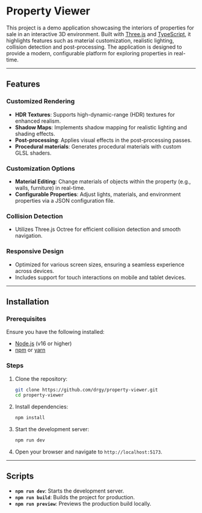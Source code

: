 # Property Viewer

This project is a demo application showcasing the interiors of properties for sale in an interactive 3D environment. Built with [Three.js](https://threejs.org/) and [TypeScript](https://www.typescriptlang.org/), it highlights features such as material customization, realistic lighting, collision detection and post-processing. The application is designed to provide a modern, configurable platform for exploring properties in real-time.

---

## Features

### Customized Rendering
- **HDR Textures**: Supports high-dynamic-range (HDR) textures for enhanced realism.
- **Shadow Maps**: Implements shadow mapping for realistic lighting and shading effects.
- **Post-processing**: Applies visual effects in the post-processing passes.
- **Procedural materials**: Generates procedural materials with custom GLSL shaders.

### Customization Options
- **Material Editing**: Change materials of objects within the property (e.g., walls, furniture) in real-time.
- **Configurable Properties**: Adjust lights, materials, and environment properties via a JSON configuration file.

### Collision Detection
- Utilizes Three.js Octree for efficient collision detection and smooth navigation.

### Responsive Design
- Optimized for various screen sizes, ensuring a seamless experience across devices.
- Includes support for touch interactions on mobile and tablet devices.

---

## Installation

### Prerequisites
Ensure you have the following installed:
- [Node.js](https://nodejs.org/) (v16 or higher)
- [npm](https://www.npmjs.com/) or [yarn](https://yarnpkg.com/)

### Steps
1. Clone the repository:
   ```bash
   git clone https://github.com/drgy/property-viewer.git
   cd property-viewer
   ```
2. Install dependencies:
   ```bash
   npm install
   ```
3. Start the development server:
   ```bash
   npm run dev
   ```
4. Open your browser and navigate to `http://localhost:5173`.

---

## Scripts
- **`npm run dev`**: Starts the development server.
- **`npm run build`**: Builds the project for production.
- **`npm run preview`**: Previews the production build locally.
